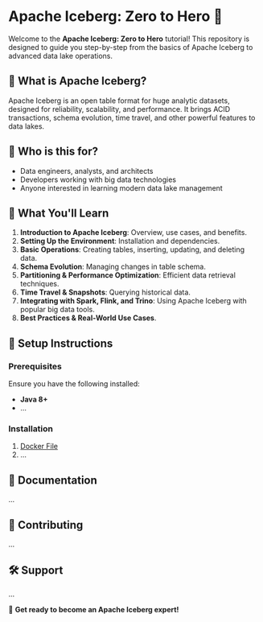 # Apache Iceberg: Zero to Hero 🚀

Welcome to the **Apache Iceberg: Zero to Hero** tutorial! This repository is designed to guide you step-by-step from the basics of Apache Iceberg to advanced data lake operations.

## 📌 What is Apache Iceberg?
Apache Iceberg is an open table format for huge analytic datasets, designed for reliability, scalability, and performance. It brings ACID transactions, schema evolution, time travel, and other powerful features to data lakes.

## 🎯 Who is this for?
- Data engineers, analysts, and architects
- Developers working with big data technologies
- Anyone interested in learning modern data lake management

## 🏁 What You'll Learn
1. **Introduction to Apache Iceberg**: Overview, use cases, and benefits.
2. **Setting Up the Environment**: Installation and dependencies.
3. **Basic Operations**: Creating tables, inserting, updating, and deleting data.
4. **Schema Evolution**: Managing changes in table schema.
5. **Partitioning & Performance Optimization**: Efficient data retrieval techniques.
6. **Time Travel & Snapshots**: Querying historical data.
7. **Integrating with Spark, Flink, and Trino**: Using Apache Iceberg with popular big data tools.
8. **Best Practices & Real-World Use Cases**.

## 🔧 Setup Instructions
### Prerequisites
Ensure you have the following installed:
- **Java 8+**
- ...

### Installation
1. [Docker File](https://github.com/mohammadreza-92/apache_iceberg/blob/main/docker-compose.yml)
2. ...

## 📖 Documentation
...

## 🤝 Contributing
...

## 🛠 Support
...

🚀 **Get ready to become an Apache Iceberg expert!**
